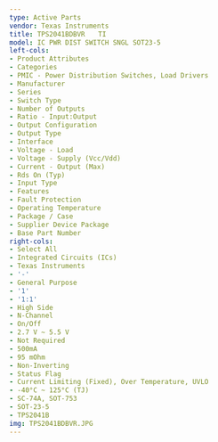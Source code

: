 ```yaml
---
type: Active Parts
vendor: Texas Instruments
title: TPS2041BDBVR　　TI
model: IC PWR DIST SWITCH SNGL SOT23-5
left-cols:
- Product Attributes
- Categories
- PMIC - Power Distribution Switches, Load Drivers
- Manufacturer
- Series
- Switch Type
- Number of Outputs
- Ratio - Input:Output
- Output Configuration
- Output Type
- Interface
- Voltage - Load
- Voltage - Supply (Vcc/Vdd)
- Current - Output (Max)
- Rds On (Typ)
- Input Type
- Features
- Fault Protection
- Operating Temperature
- Package / Case
- Supplier Device Package
- Base Part Number
right-cols:
- Select All
- Integrated Circuits (ICs)
- Texas Instruments
- '-'
- General Purpose
- '1'
- '1:1'
- High Side
- N-Channel
- On/Off
- 2.7 V ~ 5.5 V
- Not Required
- 500mA
- 95 mOhm
- Non-Inverting
- Status Flag
- Current Limiting (Fixed), Over Temperature, UVLO
- -40°C ~ 125°C (TJ)
- SC-74A, SOT-753
- SOT-23-5
- TPS2041B
img: TPS2041BDBVR.JPG
---
```

